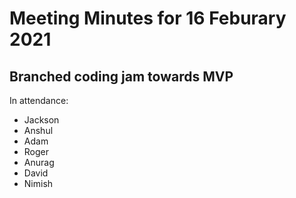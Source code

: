# Meeting Minutes for 16 Feburary 2021

## Branched coding jam towards MVP

In attendance:
- Jackson
- Anshul
- Adam
- Roger
- Anurag
- David
- Nimish
